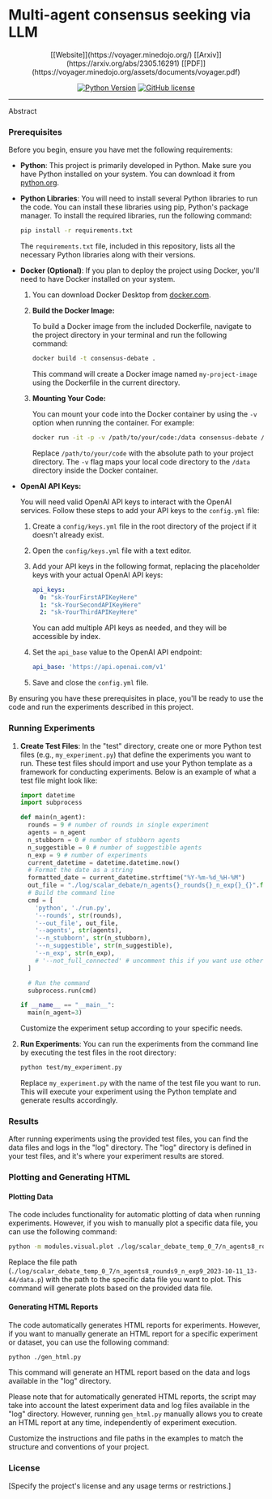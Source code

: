 # Multi-agent consensus seeking via LLM

<div align="center">
[[Website]](https://voyager.minedojo.org/)
[[Arxiv]](https://arxiv.org/abs/2305.16291)
[[PDF]](https://voyager.minedojo.org/assets/documents/voyager.pdf)


[![Python Version](https://img.shields.io/badge/Python-3.10-blue.svg)](https://github.com/MineDojo/Voyager)
[![GitHub license](https://img.shields.io/github/license/MineDojo/Voyager)](https://github.com/MineDojo/Voyager/blob/main/LICENSE)

______________________________________________________________________

</div>

Abstract



### Prerequisites

Before you begin, ensure you have met the following requirements:

- **Python**: This project is primarily developed in Python. Make sure you have Python installed on your system. You can download it from [python.org](https://www.python.org/downloads/).

- **Python Libraries**: You will need to install several Python libraries to run the code. You can install these libraries using pip, Python's package manager. To install the required libraries, run the following command:

  ```bash
  pip install -r requirements.txt
  ```

  The `requirements.txt` file, included in this repository, lists all the necessary Python libraries along with their versions.

- **Docker (Optional)**: If you plan to deploy the project using Docker, you'll need to have Docker installed on your system. 

  1. You can download Docker Desktop from [docker.com](https://www.docker.com/products/docker-desktop).

  2. **Build the Docker Image:**

     To build a Docker image from the included Dockerfile, navigate to the project directory in your terminal and run the following command:

     ```bash
     docker build -t consensus-debate .
     ```

     This command will create a Docker image named `my-project-image` using the Dockerfile in the current directory.

  3. **Mounting Your Code:**

     You can mount your code into the Docker container by using the `-v` option when running the container. For example:

     ```bash
     docker run -it -p -v /path/to/your/code:/data consensus-debate /bin/bash
     ```

     Replace `/path/to/your/code` with the absolute path to your project directory. The `-v` flag maps your local code directory to the `/data` directory inside the Docker container.

- **OpenAI API Keys:**

  You will need valid OpenAI API keys to interact with the OpenAI services. Follow these steps to add your API keys to the `config.yml` file:

  1. Create a `config/keys.yml` file in the root directory of the project if it doesn't already exist.

  2. Open the `config/keys.yml` file with a text editor.

  3. Add your API keys in the following format, replacing the placeholder keys with your actual OpenAI API keys:

     ```yaml
     api_keys:
       0: "sk-YourFirstAPIKeyHere"
       1: "sk-YourSecondAPIKeyHere"
       2: "sk-YourThirdAPIKeyHere"
     ```

     You can add multiple API keys as needed, and they will be accessible by index.

  4. Set the `api_base` value to the OpenAI API endpoint:

     ```yaml
     api_base: 'https://api.openai.com/v1'
     ```

  5. Save and close the `config.yml` file.

By ensuring you have these prerequisites in place, you'll be ready to use the code and run the experiments described in this project.

### Running Experiments

1. **Create Test Files**: In the "test" directory, create one or more Python test files (e.g., `my_experiment.py`) that define the experiments you want to run. These test files should import and use your Python template as a framework for conducting experiments. Below is an example of what a test file might look like:

   ```python
   import datetime
   import subprocess
   
   def main(n_agent):
     rounds = 9 # number of rounds in single experiment
     agents = n_agent
     n_stubborn = 0 # number of stubborn agents
     n_suggestible = 0 # number of suggestible agents
     n_exp = 9 # number of experiments
     current_datetime = datetime.datetime.now()
     # Format the date as a string
     formatted_date = current_datetime.strftime("%Y-%m-%d_%H-%M")
     out_file = "./log/scalar_debate/n_agents{}_rounds{}_n_exp{}_{}".format(agents, rounds, n_exp, formatted_date)
     # Build the command line
     cmd = [
       'python', './run.py',
       '--rounds', str(rounds),
       '--out_file', out_file,
       '--agents', str(agents),
       '--n_stubborn', str(n_stubborn),
       '--n_suggestible', str(n_suggestible),
       '--n_exp', str(n_exp),
       # '--not_full_connected' # uncomment this if you want use other topology structures
     ]
   
     # Run the command
     subprocess.run(cmd)
   
   if __name__ == "__main__":
     main(n_agent=3)
   ```

   Customize the experiment setup according to your specific needs.

2. **Run Experiments**: You can run the experiments from the command line by executing the test files in the root directory:

   ```bash
   python test/my_experiment.py
   ```

   Replace `my_experiment.py` with the name of the test file you want to run. This will execute your experiment using the Python template and generate results accordingly.

### Results

After running experiments using the provided test files, you can find the data files and logs in the "log" directory. The "log" directory is defined in your test files, and it's where your experiment results  are stored.

### Plotting and Generating HTML

#### Plotting Data

The code includes functionality for automatic plotting of data when running experiments. However, if you wish to manually plot a specific data file, you can use the following command:

```bash
python -m modules.visual.plot ./log/scalar_debate_temp_0_7/n_agents8_rounds9_n_exp9_2023-10-11_13-44/data.p
```

Replace the file path (`./log/scalar_debate_temp_0_7/n_agents8_rounds9_n_exp9_2023-10-11_13-44/data.p`) with the path to the specific data file you want to plot. This command will generate plots based on the provided data file.

#### Generating HTML Reports

The code automatically generates HTML reports for experiments. However, if you want to manually generate an HTML report for a specific experiment or dataset, you can use the following command:

```bash
python ./gen_html.py
```

This command will generate an HTML report based on the data and logs available in the "log" directory.

Please note that for automatically generated HTML reports, the script may take into account the latest experiment data and log files available in the "log" directory. However, running `gen_html.py` manually allows you to create an HTML report at any time, independently of experiment execution.

Customize the instructions and file paths in the examples to match the structure and conventions of your project.

### License

[Specify the project's license and any usage terms or restrictions.]
